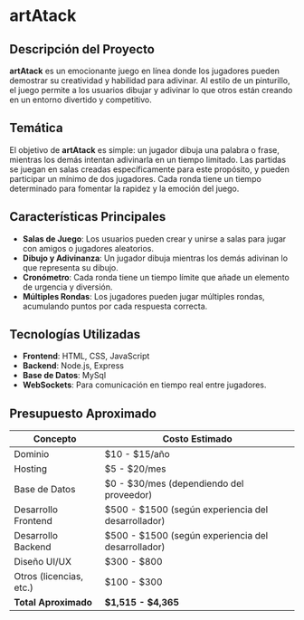# artAtack

## Descripción del Proyecto

**artAtack** es un emocionante juego en línea donde los jugadores pueden demostrar su creatividad y habilidad para adivinar. Al estilo de un pinturillo, el juego permite a los usuarios dibujar y adivinar lo que otros están creando en un entorno divertido y competitivo.

## Temática

El objetivo de **artAtack** es simple: un jugador dibuja una palabra o frase, mientras los demás intentan adivinarla en un tiempo limitado. Las partidas se juegan en salas creadas específicamente para este propósito, y pueden participar un mínimo de dos jugadores. Cada ronda tiene un tiempo determinado para fomentar la rapidez y la emoción del juego.

## Características Principales

- **Salas de Juego**: Los usuarios pueden crear y unirse a salas para jugar con amigos o jugadores aleatorios.
- **Dibujo y Adivinanza**: Un jugador dibuja mientras los demás adivinan lo que representa su dibujo.
- **Cronómetro**: Cada ronda tiene un tiempo límite que añade un elemento de urgencia y diversión.
- **Múltiples Rondas**: Los jugadores pueden jugar múltiples rondas, acumulando puntos por cada respuesta correcta.

## Tecnologías Utilizadas

- **Frontend**: HTML, CSS, JavaScript
- **Backend**: Node.js, Express
- **Base de Datos**: MySql
- **WebSockets**: Para comunicación en tiempo real entre jugadores.

## Presupuesto Aproximado

| Concepto                  | Costo Estimado    |
|--------------------------|-------------------|
| Dominio                  | $10 - $15/año     |
| Hosting                  | $5 - $20/mes      |
| Base de Datos            | $0 - $30/mes (dependiendo del proveedor) |
| Desarrollo Frontend      | $500 - $1500 (según experiencia del desarrollador) |
| Desarrollo Backend        | $500 - $1500 (según experiencia del desarrollador) |
| Diseño UI/UX             | $300 - $800       |
| Otros (licencias, etc.)  | $100 - $300       |
| **Total Aproximado**     | **$1,515 - $4,365** |

